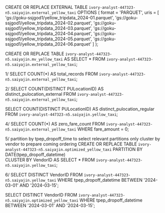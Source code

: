 CREATE OR REPLACE EXTERNAL TABLE `ivory-analyst-447323-n5.saiyajin.external_yellow_taxi`
OPTIONS (
  format = 'PARQUET',
  uris = [
    'gs://goku-ssjgod1/yellow_tripdata_2024-01.parquet',
    'gs://goku-ssjgod1/yellow_tripdata_2024-02.parquet',
    'gs://goku-ssjgod1/yellow_tripdata_2024-03.parquet',
    'gs://goku-ssjgod1/yellow_tripdata_2024-04.parquet',
    'gs://goku-ssjgod1/yellow_tripdata_2024-05.parquet',
    'gs://goku-ssjgod1/yellow_tripdata_2024-06.parquet'
  ]
);

CREATE OR REPLACE TABLE `ivory-analyst-447323-n5.saiyajin.mv_yellow_taxi`
AS
SELECT * FROM `ivory-analyst-447323-n5.saiyajin.external_yellow_taxi`;

1/
SELECT COUNT(*) AS total_records
FROM `ivory-analyst-447323-n5.saiyajin.external_yellow_taxi`;

2/
SELECT COUNT(DISTINCT PULocationID) AS distinct_pulocation_external
FROM `ivory-analyst-447323-n5.saiyajin.external_yellow_taxi`;

SELECT COUNT(DISTINCT PULocationID) AS distinct_pulocation_regular
FROM `ivory-analyst-447323-n5.saiyajin.yellow_taxi`;

4/
SELECT COUNT(*) AS zero_fare_count
FROM `ivory-analyst-447323-n5.saiyajin.external_yellow_taxi`
WHERE fare_amount = 0;

5/ partition by tpep_dropoff_time to select relevant partitions only
cluster by vendor to prepare coming ordering
CREATE OR REPLACE TABLE `ivory-analyst-447323-n5.saiyajin.optimized_yellow_taxi`
PARTITION BY DATE(tpep_dropoff_datetime)  
CLUSTER BY VendorID
AS
SELECT *
FROM `ivory-analyst-447323-n5.saiyajin.yellow_taxi`;

6/
SELECT DISTINCT VendorID
FROM `ivory-analyst-447323-n5.saiyajin.yellow_taxi`
WHERE tpep_dropoff_datetime BETWEEN '2024-03-01' AND '2024-03-15';

SELECT DISTINCT VendorID
FROM `ivory-analyst-447323-n5.saiyajin.optimized_yellow_taxi`
WHERE tpep_dropoff_datetime BETWEEN '2024-03-01' AND '2024-03-15';
